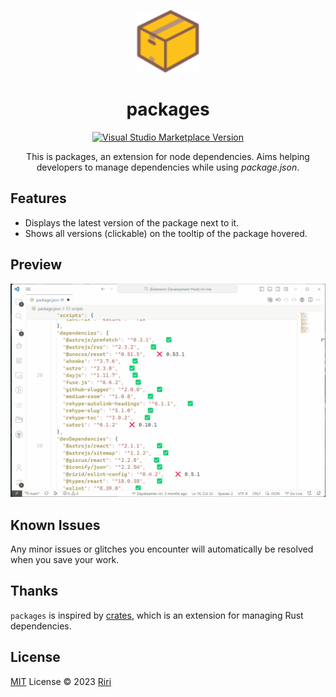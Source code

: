 <p align="center">
<img src="./res/logo.svg" height="100">
</p>
<h1 align="center">packages</h1>

<p align="center">
<a href="https://marketplace.visualstudio.com/items?itemName=ririd.packages" target="__blank"><img src="https://img.shields.io/visual-studio-marketplace/v/ririd.packages.svg?color=eee&amp;label=VS%20Code%20Marketplace&logo=visual-studio-code" alt="Visual Studio Marketplace Version" /></a>
</p>

<p align="center">
This is packages, an extension for node dependencies. Aims helping developers to manage dependencies while using <i>package.json</i>.
</p>

## Features

- Displays the latest version of the package next to it.
- Shows all versions (clickable) on the tooltip of the package hovered.

## Preview

![preview](./screenshots/preview.gif)

## Known Issues
Any minor issues or glitches you encounter will automatically be resolved when you save your work.

## Thanks

`packages` is inspired by [crates](https://github.com/serayuzgur/crates), which is an extension for managing Rust dependencies.

## License

[MIT](./LICENSE) License © 2023 [Riri](https://github.com/Daydreamer-riri)
